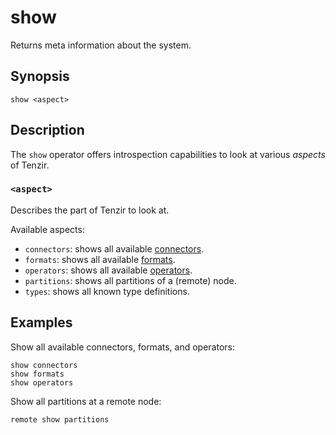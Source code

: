 # show

Returns meta information about the system.

## Synopsis

```
show <aspect>
```

## Description

The `show` operator offers introspection capabilities to look at various
*aspects* of Tenzir.

### `<aspect>`

Describes the part of Tenzir to look at.

Available aspects:

- `connectors`: shows all available [connectors](../../connectors.md).
- `formats`: shows all available [formats](../../formats.md).
- `operators`: shows all available [operators](../../operators.md).
- `partitions`: shows all partitions of a (remote) node.
- `types`: shows all known type definitions.

## Examples

Show all available connectors, formats, and operators:

```
show connectors
show formats
show operators
```

Show all partitions at a remote node:

```
remote show partitions
```
